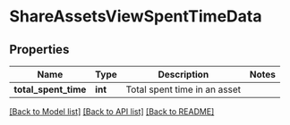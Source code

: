 # ShareAssetsViewSpentTimeData

## Properties
Name | Type | Description | Notes
------------ | ------------- | ------------- | -------------
**total_spent_time** | **int** | Total spent time in an asset | 

[[Back to Model list]](../README.md#documentation-for-models) [[Back to API list]](../README.md#documentation-for-api-endpoints) [[Back to README]](../README.md)


